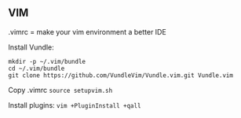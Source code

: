## VIM

.vimrc = make your vim environment a better IDE

Install Vundle:

```
mkdir -p ~/.vim/bundle
cd ~/.vim/bundle
git clone https://github.com/VundleVim/Vundle.vim.git Vundle.vim
```
Copy .vimrc
`source setupvim.sh`

Install plugins:
`vim +PluginInstall +qall`
